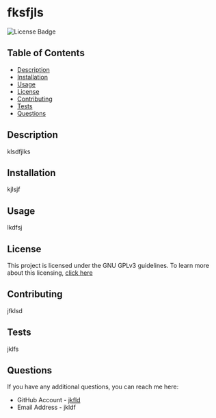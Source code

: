 
# fksfjls
![License Badge](https://img.shields.io/badge/license-GNU_GPLv3-green)

## Table of Contents
* [Description](#description)
* [Installation](#installation)
* [Usage](#usage)
* [License](#license)
* [Contributing](#contributing)
* [Tests](#tests)
* [Questions](#questions)


## Description
klsdfjlks

## Installation
kjlsjf

## Usage
lkdfsj

## License

This project is licensed under the GNU GPLv3 guidelines.  To learn more about this licensing, [click here](https://choosealicense.com/licenses/)
    

## Contributing
jfklsd

## Tests
jklfs

## Questions
If you have any additional questions, you can reach me here:

* GitHub Account - [jkfld](https://github.com/jkfld)
* Email Address - jkldf

